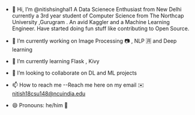 - 👋 Hi,
       I’m @nitishsinghal1 A Data Scienece Enthusiast from New Delhi  currently a 3rd year student of Computer Science from The Northcap University ,Gurugram .
       An avid Kaggler and a Machine Learning Engineer. Have started doing fun stuff like contributing to Open Source.
       
- 👀 I’m currently working on Image Processing 📷 , NLP 🈷️ and Deep learning

- 🌱 I’m currently learning  Flask , Kivy 

- 💞️ I’m looking to collaborate on DL and ML projects

- 📫 How to reach me --Reach me here on my email ✉️ nitish18csu148@ncuindia.edu
  
- 😄 Pronouns: he/him 👨

<!---
nitishsinghal1/nitishsinghal1 is a ✨ special ✨ repository because its `README.md` (this file) appears on your GitHub profile.
You can click the Preview link to take a look at your changes.
--->
